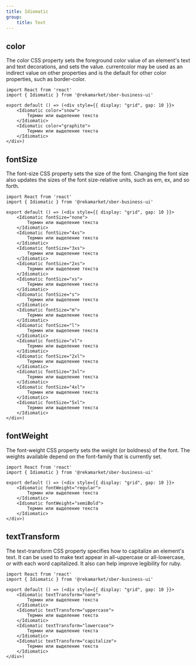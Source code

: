 ```yaml
---
title: Idiomatic
group:
	title: Text
---
```



## color
The color CSS property sets the foreground color value of an element's text and text decorations, and sets the <currentcolor> value. currentcolor may be used as an indirect value on other properties and is the default for other color properties, such as border-color.

```tsx
import React from 'react'
import { Idiomatic } from '@rekamarket/sber-business-ui'

export default () => (<div style={{ display: "grid", gap: 10 }}>
	<Idiomatic color="snow">
		Термин или выделение текста
	</Idiomatic>
	<Idiomatic color="graphite">
		Термин или выделение текста
	</Idiomatic>
</div>)
```

## fontSize
The font-size CSS property sets the size of the font. Changing the font size also updates the sizes of the font size-relative <length> units, such as em, ex, and so forth.

```tsx
import React from 'react'
import { Idiomatic } from '@rekamarket/sber-business-ui'

export default () => (<div style={{ display: "grid", gap: 10 }}>
	<Idiomatic fontSize="none">
		Термин или выделение текста
	</Idiomatic>
	<Idiomatic fontSize="4xs">
		Термин или выделение текста
	</Idiomatic>
	<Idiomatic fontSize="3xs">
		Термин или выделение текста
	</Idiomatic>
	<Idiomatic fontSize="2xs">
		Термин или выделение текста
	</Idiomatic>
	<Idiomatic fontSize="xs">
		Термин или выделение текста
	</Idiomatic>
	<Idiomatic fontSize="s">
		Термин или выделение текста
	</Idiomatic>
	<Idiomatic fontSize="m">
		Термин или выделение текста
	</Idiomatic>
	<Idiomatic fontSize="l">
		Термин или выделение текста
	</Idiomatic>
	<Idiomatic fontSize="xl">
		Термин или выделение текста
	</Idiomatic>
	<Idiomatic fontSize="2xl">
		Термин или выделение текста
	</Idiomatic>
	<Idiomatic fontSize="3xl">
		Термин или выделение текста
	</Idiomatic>
	<Idiomatic fontSize="4xl">
		Термин или выделение текста
	</Idiomatic>
	<Idiomatic fontSize="5xl">
		Термин или выделение текста
	</Idiomatic>
</div>)
```

## fontWeight
The font-weight CSS property sets the weight (or boldness) of the font. The weights available depend on the font-family that is currently set.

```tsx
import React from 'react'
import { Idiomatic } from '@rekamarket/sber-business-ui'

export default () => (<div style={{ display: "grid", gap: 10 }}>
	<Idiomatic fontWeight="regular">
		Термин или выделение текста
	</Idiomatic>
	<Idiomatic fontWeight="semiBold">
		Термин или выделение текста
	</Idiomatic>
</div>)
```

## textTransform
The text-transform CSS property specifies how to capitalize an element's text. It can be used to make text appear in all-uppercase or all-lowercase, or with each word capitalized. It also can help improve legibility for ruby.

```tsx
import React from 'react'
import { Idiomatic } from '@rekamarket/sber-business-ui'

export default () => (<div style={{ display: "grid", gap: 10 }}>
	<Idiomatic textTransform="none">
		Термин или выделение текста
	</Idiomatic>
	<Idiomatic textTransform="uppercase">
		Термин или выделение текста
	</Idiomatic>
	<Idiomatic textTransform="lowercase">
		Термин или выделение текста
	</Idiomatic>
	<Idiomatic textTransform="capitalize">
		Термин или выделение текста
	</Idiomatic>
</div>)
```
